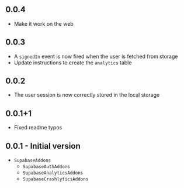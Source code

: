 ## 0.0.4

- Make it work on the web

## 0.0.3

- A `signedIn` event is now fired when the user is fetched from storage
- Update instructions to create the `analytics` table

## 0.0.2

- The user session is now correctly stored in the local storage

## 0.0.1+1

- Fixed readme typos

## 0.0.1 - Initial version

- `SupabaseAddons`
  - `SupabaseAuthAddons`
  - `SupabaseAnalyticsAddons`
  - `SupabaseCrashlyticsAddons`
